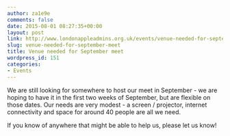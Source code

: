 ```yaml
---
author: za1e9e
comments: false
date: 2015-08-01 08:27:35+00:00
layout: post
link: http://www.londonappleadmins.org.uk/events/venue-needed-for-september-meet/
slug: venue-needed-for-september-meet
title: Venue needed for September meet
wordpress_id: 151
categories:
- Events
---
```


We are still looking for somewhere to host our meet in September - we are hoping to have it in the first two weeks of September, but are flexible on those dates. Our needs are very modest - a screen / projector, internet connectivity and space for around 40 people are all we need.

If you know of anywhere that might be able to help us, please let us know!
